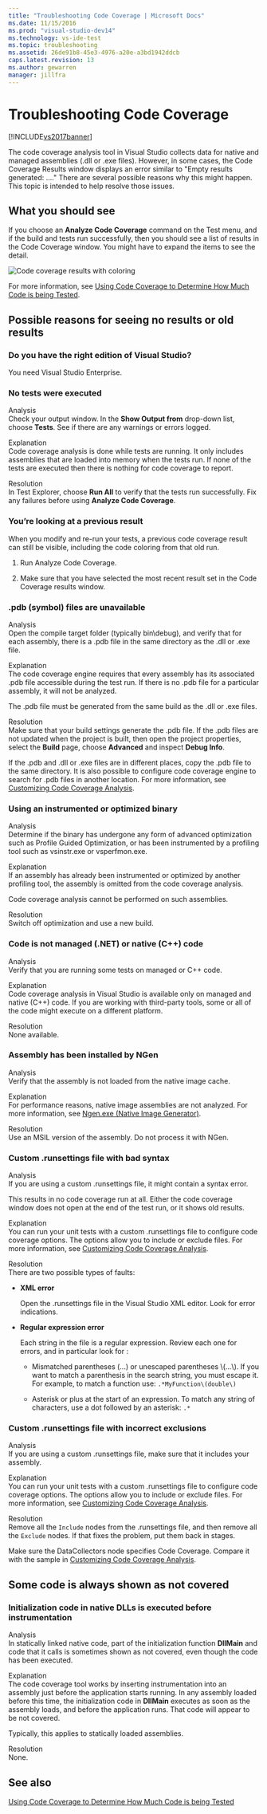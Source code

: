 ```yaml
---
title: "Troubleshooting Code Coverage | Microsoft Docs"
ms.date: 11/15/2016
ms.prod: "visual-studio-dev14"
ms.technology: vs-ide-test
ms.topic: troubleshooting
ms.assetid: 26de91b8-45e3-4976-a20e-a3bd1942ddcb
caps.latest.revision: 13
ms.author: gewarren
manager: jillfra
---
```

# Troubleshooting Code Coverage
[!INCLUDE[vs2017banner](../includes/vs2017banner.md)]

The code coverage analysis tool in Visual Studio collects data for native and managed assemblies (.dll or .exe files). However, in some cases, the Code Coverage Results window displays an error similar to "Empty results generated: ...." There are several possible reasons why this might happen. This topic is intended to help resolve those issues.  
  
## What you should see  
 If you choose an **Analyze Code Coverage** command on the Test menu, and if the build and tests run successfully, then you should see a list of results in the Code Coverage window. You might have to expand the items to see the detail.  
  
 ![Code coverage results with coloring](../test/media/codecoverage1.png "CodeCoverage1")  
  
 For more information, see [Using Code Coverage to Determine How Much Code is being Tested](../test/using-code-coverage-to-determine-how-much-code-is-being-tested.md).  
  
## Possible reasons for seeing no results or old results  
  
### Do you have the right edition of Visual Studio?  
 You need Visual Studio Enterprise.  
  
### No tests were executed  
 Analysis  
 Check your output window. In the **Show Output from** drop-down list, choose **Tests**. See if there are any warnings or errors logged.  
  
 Explanation  
 Code coverage analysis is done while tests are running. It only includes assemblies that are loaded into memory when the tests run. If none of the tests are executed then there is nothing for code coverage to report.  
  
 Resolution  
 In Test Explorer, choose **Run All** to verify that the tests run successfully. Fix any failures before using **Analyze Code Coverage**.  
  
### You’re looking at a previous result  
 When you modify and re-run your tests, a previous code coverage result can still be visible, including the code coloring from that old run.  
  
1. Run Analyze Code Coverage.  
  
2. Make sure that you have selected the most recent result set in the Code Coverage results window.  
  
### .pdb (symbol) files are unavailable  
 Analysis  
 Open the compile target folder (typically bin\debug), and verify that for each assembly, there is a .pdb file in the same directory as the .dll or .exe file.  
  
 Explanation  
 The code coverage engine requires that every assembly has its associated .pdb file accessible during the test run. If there is no .pdb file for a particular assembly, it will not be analyzed.  
  
 The .pdb file must be generated from the same build as the .dll or .exe files.  
  
 Resolution  
 Make sure that your build settings generate the .pdb file. If the .pdb files are not updated when the project is built, then open the project properties, select the **Build** page, choose **Advanced** and inspect **Debug Info**.  
  
 If the .pdb and .dll or .exe files are in different places, copy the .pdb file to the same directory. It is also possible to configure code coverage engine to search for .pdb files in another location. For more information, see [Customizing Code Coverage Analysis](../test/customizing-code-coverage-analysis.md).  
  
### Using an instrumented or optimized binary  
 Analysis  
 Determine if the binary has undergone any form of advanced optimization such as Profile Guided Optimization, or has been instrumented by a profiling tool such as vsinstr.exe or vsperfmon.exe.  
  
 Explanation  
 If an assembly has already been instrumented or optimized by another profiling tool, the assembly is omitted from the code coverage analysis.  
  
 Code coverage analysis cannot be performed on such assemblies.  
  
 Resolution  
 Switch off optimization and use a new build.  
  
### Code is not managed (.NET) or native (C++) code  
 Analysis  
 Verify that you are running some tests on managed or C++ code.  
  
 Explanation  
 Code coverage analysis in Visual Studio is available only on managed and native (C++) code. If you are working with third-party tools, some or all of the code might execute on a different platform.  
  
 Resolution  
 None available.  
  
### Assembly has been installed by NGen  
 Analysis  
 Verify that the assembly is not loaded from the native image cache.  
  
 Explanation  
 For performance reasons, native image assemblies are not analyzed. For more information, see [Ngen.exe (Native Image Generator)](https://msdn.microsoft.com/library/44bf97aa-a9a4-4eba-9a0d-cfaa6fc53a66).  
  
 Resolution  
 Use an MSIL version of the assembly. Do not process it with NGen.  
  
### Custom .runsettings file with bad syntax  
 Analysis  
 If you are using a custom .runsettings file, it might contain a syntax error.  
  
 This results in no code coverage run at all. Either the code coverage window does not open at the end of the test run, or it shows old results.  
  
 Explanation  
 You can run your unit tests with a custom .runsettings file to configure code coverage options. The options allow you to include or exclude files. For more information, see [Customizing Code Coverage Analysis](../test/customizing-code-coverage-analysis.md).  
  
 Resolution  
 There are two possible types of faults:  
  
- **XML error**  
  
     Open the .runsettings file in the Visual Studio XML editor. Look for error indications.  
  
- **Regular expression error**  
  
  Each string in the file is a regular expression. Review each one for errors, and in particular look for :  

  - Mismatched parentheses (...) or unescaped parentheses \\(...\\). If you want to match a parenthesis in the search string, you must escape it. For example, to match a function use: `.*MyFunction\(double\)`  

  - Asterisk or plus at the start of an expression. To match any string of characters, use a dot followed by an asterisk: `.*`  
  
### Custom .runsettings file with incorrect exclusions  
 Analysis  
 If you are using a custom .runsettings file, make sure that it includes your assembly.  
  
 Explanation  
 You can run your unit tests with a custom .runsettings file to configure code coverage options. The options allow you to include or exclude files. For more information, see [Customizing Code Coverage Analysis](../test/customizing-code-coverage-analysis.md).  
  
 Resolution  
 Remove all the `Include` nodes from the .runsettings file, and then remove all the `Exclude` nodes. If that fixes the problem, put them back in stages.  
  
 Make sure the DataCollectors node specifies Code Coverage. Compare it with the sample in [Customizing Code Coverage Analysis](../test/customizing-code-coverage-analysis.md).  
  
## Some code is always shown as not covered  
  
### Initialization code in native DLLs is executed before instrumentation  
 Analysis  
 In statically linked native code, part of the initialization function **DllMain** and code that it calls is sometimes shown as not covered, even though the code has been executed.  
  
 Explanation  
 The code coverage tool works by inserting instrumentation into an assembly just before the application starts running. In any assembly loaded before this time, the initialization code in **DllMain** executes as soon as the assembly loads, and before the application runs. That code will appear to be not covered.  
  
 Typically, this applies to statically loaded assemblies.  
  
 Resolution  
 None.  
  
## See also  
 [Using Code Coverage to Determine How Much Code is being Tested](../test/using-code-coverage-to-determine-how-much-code-is-being-tested.md)
